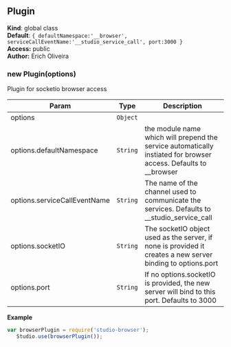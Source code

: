 <a name="Plugin"></a>

## Plugin
**Kind**: global class  
**Default**: <code>{
		defaultNamespace:&#x27;__browser&#x27;,
		serviceCallEventName:&#x27;__studio_service_call&#x27;,
		port:3000
 	}</code>  
**Access:** public  
**Author:** Erich Oliveira  
<a name="new_Plugin_new"></a>

### new Plugin(options)
Plugin for socketio browser access


| Param | Type | Description |
| --- | --- | --- |
| options | <code>Object</code> |  |
| options.defaultNamespace | <code>String</code> | the module name which will prepend the service automatically instiated for browser access. Defaults to __browser |
| options.serviceCallEventName | <code>String</code> | The name of the channel used to communicate the services. Defaults to __studio_service_call |
| options.socketIO | <code>String</code> | The socketIO object used as the server, if none is provided it creates a new server binding to options.port |
| options.port | <code>String</code> | If no options.socketIO is provided, the new server will bind to this port. Defaults to 3000 |

**Example**  
```js
var browserPlugin = require('studio-browser');
   Studio.use(browserPlugin());
```
